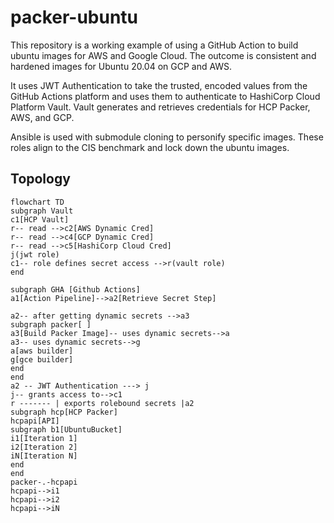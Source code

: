 # packer-ubuntu

This repository is a working example of using a GitHub Action to build ubuntu images for AWS and Google Cloud. The outcome is consistent and hardened images for Ubuntu 20.04 on GCP and AWS.


It uses JWT Authentication to take the trusted, encoded values from the GitHub Actions platform and uses them to authenticate to HashiCorp Cloud Platform Vault. Vault generates and retrieves credentials for HCP Packer, AWS, and GCP.

Ansible is used with submodule cloning to personify specific images. These roles align to the CIS benchmark and lock down the ubuntu images.
## Topology

```mermaid
flowchart TD
subgraph Vault
c1[HCP Vault]
r-- read -->c2[AWS Dynamic Cred]
r-- read -->c4[GCP Dynamic Cred]
r-- read -->c5[HashiCorp Cloud Cred]
j(jwt role)
c1-- role defines secret access -->r(vault role)
end

subgraph GHA [Github Actions]
a1[Action Pipeline]-->a2[Retrieve Secret Step]

a2-- after getting dynamic secrets -->a3
subgraph packer[ ]
a3[Build Packer Image]-- uses dynamic secrets-->a
a3-- uses dynamic secrets-->g
a[aws builder]
g[gce builder]
end
end
a2 -- JWT Authentication ---> j
j-- grants access to-->c1
r ------- | exports rolebound secrets |a2
subgraph hcp[HCP Packer]
hcpapi[API]
subgraph b1[UbuntuBucket]
i1[Iteration 1]
i2[Iteration 2]
iN[Iteration N]
end
end
packer-.-hcpapi
hcpapi-->i1
hcpapi-->i2
hcpapi-->iN
```